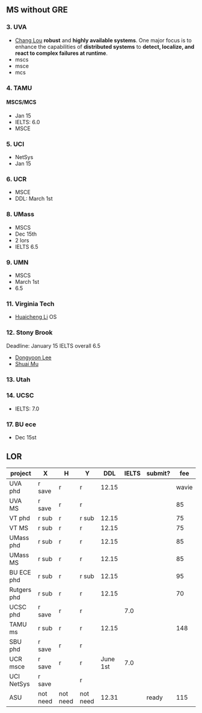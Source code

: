 ## MS without GRE
### 3. UVA
- [Chang Lou](https://changlousys.github.io/about/) **robust** and **highly available systems**. One major focus is to enhance the capabilities of **distributed systems** to **detect, localize, and react to complex failures at runtime**.
- mscs
- msce
- mcs
### 4. TAMU 
#### MSCS/MCS
- Jan 15
- IELTS: 6.0
- MSCE
### 5. UCI
- NetSys
- Jan 15
### 6. UCR
- MSCE
- DDL: March 1st
### 8. UMass
- MSCS
- Dec 15th
- 2 lors
- IELTS 6.5
### 9. UMN
- MSCS
- March 1st
- 6.5
### 11. Virginia Tech
- [Huaicheng Li](https://huaicheng.github.io/) OS
### 12. Stony Brook
Deadline: January 15
IELTS overall 6.5
- [Dongyoon Lee](https://www3.cs.stonybrook.edu/~dongyoon/students.html)
- [Shuai Mu](mpaxos.com)
### 13. Utah
### 14. UCSC
- IELTS: 7.0
### 17. BU ece
- Dec 15st

## LOR
|project|X|H|Y|DDL|IELTS|submit?|fee|
|---|---|---|---|---|---|---|---|
|UVA phd|r save|r|r|12.15|||wavie|
|UVA MS|r save|r|r||||85|
|VT phd|r sub|r|r sub|12.15|||75|
|VT MS|r sub|r|r|12.15|||75|
|UMass phd|r sub|r|r|12.15|||85|
|UMass MS|r sub|r|r|12.15|||85|
|BU ECE phd|r sub|r|r sub|12.15|||95|
|Rutgers phd|r sub|r|r|12.15|||70|
|UCSC phd|r save|r|r||7.0|
|TAMU ms|r sub|r|r|12.15|||148|
|SBU phd|r save|r|r||
|UCR msce|r save|r|r|June 1st|7.0|
|UCI NetSys|r save||r||
|ASU|not need|not need|not need|12.31||ready|115|
